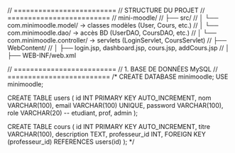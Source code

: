 // =========================
// STRUCTURE DU PROJET
// =========================
// mini-moodle/
// ├── src/
// │   └── com.minimoodle.model/          → classes modèles (User, Cours, etc.)
// │   └── com.minimoodle.dao/            → accès BD (UserDAO, CoursDAO, etc.)
// │   └── com.minimoodle.controller/     → servlets (LoginServlet, CoursServlet)
// ├── WebContent/
// │   ├── login.jsp, dashboard.jsp, cours.jsp, addCours.jsp
// │   ├── WEB-INF/web.xml

// =========================
// 1. BASE DE DONNÉES MySQL
// =========================
/*
CREATE DATABASE minimoodle;
USE minimoodle;

CREATE TABLE users (
    id INT PRIMARY KEY AUTO_INCREMENT,
    nom VARCHAR(100),
    email VARCHAR(100) UNIQUE,
    password VARCHAR(100),
    role VARCHAR(20) -- etudiant, prof, admin
);

CREATE TABLE cours (
    id INT PRIMARY KEY AUTO_INCREMENT,
    titre VARCHAR(100),
    description TEXT,
    professeur_id INT,
    FOREIGN KEY (professeur_id) REFERENCES users(id)
);
*/
